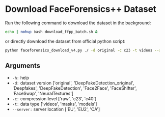 # Download FaceForensics++ Dataset

Run the following command to download the dataset in the background:

```bash
echo | nohup bash download_ffpp_batch.sh &
```

or directly download the dataset from official python script:

```bash
python faceforensics_download_v4.py ./ -d original -c c23 -t videos --server EU2
```

## Arguments
- `-h:` help
- `-d:` dataset version ['original', 'DeepFakeDetection_original', 'Deepfakes', 'DeepFakeDetection', 'Face2Face', 'FaceShifter', 'FaceSwap', 'NeuralTextures']
- `-c:` compression level ['raw', 'c23', 'c40']
- `-t:` data type ['videos', 'masks', 'models']
- `--server:` server location ['EU', 'EU2', 'CA']
